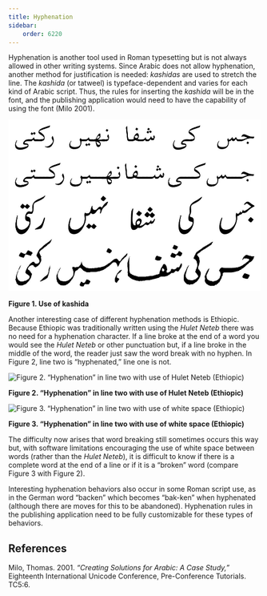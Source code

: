```yaml
---
title: Hyphenation
sidebar:
    order: 6220
---
```


Hyphenation is another tool used in Roman typesetting but is not always allowed in other writing systems. Since Arabic does not allow hyphenation, another method for justification is needed: _kashidas_ are used to stretch the line. The _kashida_ (or tatweel) is typeface-dependent and varies for each kind of Arabic script. Thus, the rules for inserting the _kashida_ will be in the font, and the publishing application would need to have the capability of using the font (Milo 2001).

![Figure 1. Use of kashida](images/6220-1-kashida.png)

**Figure 1. Use of kashida**

Another interesting case of different hyphenation methods is Ethiopic. Because Ethiopic was traditionally written using the _Hulet Neteb_ there was no need for a hyphenation character. If a line broke at the end of a word you would see the _Hulet Neteb_ or other punctuation but, if a line broke in the middle of the word, the reader just saw the word break with no hyphen. In Figure 2, line two is “hyphenated,” line one is not.

![Figure 2. “Hyphenation” in line two with use of Hulet
Neteb (Ethiopic)](images/6220-2-Ethi.png)

**Figure 2. “Hyphenation” in line two with use of Hulet
Neteb (Ethiopic)**

![Figure 3. “Hyphenation” in line two with use of white space
(Ethiopic)](images/6220-3-Ethi.png)

**Figure 3. “Hyphenation” in line two with use of white space
(Ethiopic)**

The difficulty now arises that word breaking still sometimes occurs this way but, with software limitations encouraging the use of white space between words (rather than the _Hulet Neteb_), it is difficult to know if there is a complete word at the end of a line or if it is a “broken” word (compare Figure 3 with Figure 2).

Interesting hyphenation behaviors also occur in some Roman script use, as in the German word “backen” which becomes “bak-ken” when hyphenated (although there are moves for this to be abandoned). Hyphenation rules in the publishing application need to be fully customizable for these types of behaviors.

## References

Milo, Thomas. 2001. *“Creating Solutions for Arabic: A Case Study,”* Eighteenth International Unicode Conference, Pre-Conference Tutorials. TC5:6.